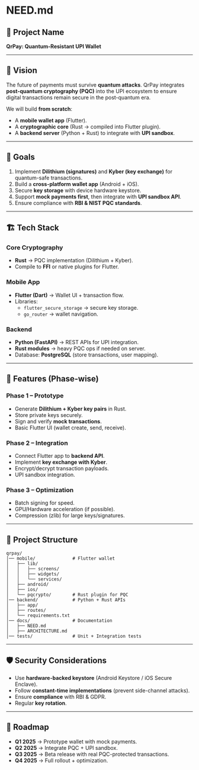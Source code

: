 # NEED.md  

## 🚀 Project Name  
**QrPay: Quantum-Resistant UPI Wallet**  

---

## 📌 Vision  
The future of payments must survive **quantum attacks**. QrPay integrates **post-quantum cryptography (PQC)** into the UPI ecosystem to ensure digital transactions remain secure in the post-quantum era.  

We will build **from scratch**:  
- A **mobile wallet app** (Flutter).  
- A **cryptographic core** (Rust → compiled into Flutter plugin).  
- A **backend server** (Python + Rust) to integrate with **UPI sandbox**.  

---

## 🎯 Goals  
1. Implement **Dilithium (signatures)** and **Kyber (key exchange)** for quantum-safe transactions.  
2. Build a **cross-platform wallet app** (Android + iOS).  
3. Secure **key storage** with device hardware keystore.  
4. Support **mock payments first**, then integrate with **UPI sandbox API**.  
5. Ensure compliance with **RBI & NIST PQC standards**.  

---

## 🏗️ Tech Stack  
### Core Cryptography  
- **Rust** → PQC implementation (Dilithium + Kyber).  
- Compile to **FFI** or native plugins for Flutter.  

### Mobile App  
- **Flutter (Dart)** → Wallet UI + transaction flow.  
- Libraries:  
  - `flutter_secure_storage` → secure key storage.  
  - `go_router` → wallet navigation.  

### Backend  
- **Python (FastAPI)** → REST APIs for UPI integration.  
- **Rust modules** → heavy PQC ops if needed on server.  
- Database: **PostgreSQL** (store transactions, user mapping).  

---

## 🔑 Features (Phase-wise)  

### Phase 1 – Prototype  
- Generate **Dilithium + Kyber key pairs** in Rust.  
- Store private keys securely.  
- Sign and verify **mock transactions**.  
- Basic Flutter UI (wallet create, send, receive).  

### Phase 2 – Integration  
- Connect Flutter app to **backend API**.  
- Implement **key exchange with Kyber**.  
- Encrypt/decrypt transaction payloads.  
- UPI sandbox integration.  

### Phase 3 – Optimization  
- Batch signing for speed.  
- GPU/Hardware acceleration (if possible).  
- Compression (zlib) for large keys/signatures.  

---

## 📂 Project Structure  
```
qrpay/
│── mobile/              # Flutter wallet
│   ├── lib/
│   │   ├── screens/
│   │   ├── widgets/
│   │   └── services/
│   ├── android/
│   ├── ios/
│   └── pqcrypto/        # Rust plugin for PQC
│── backend/             # Python + Rust APIs
│   ├── app/
│   ├── routes/
│   └── requirements.txt
│── docs/                # Documentation
│   ├── NEED.md
│   ├── ARCHITECTURE.md
│── tests/               # Unit + Integration tests
```

---

## 🛡️ Security Considerations  
- Use **hardware-backed keystore** (Android Keystore / iOS Secure Enclave).  
- Follow **constant-time implementations** (prevent side-channel attacks).  
- Ensure **compliance** with RBI & GDPR.  
- Regular **key rotation**.  

---

## 📅 Roadmap  
- **Q1 2025** → Prototype wallet with mock payments.  
- **Q2 2025** → Integrate PQC + UPI sandbox.  
- **Q3 2025** → Beta release with real PQC-protected transactions.  
- **Q4 2025** → Full rollout + optimization.  
